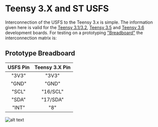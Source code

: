 # Teensy 3.X and ST USFS
Interconnection of the USFS to the Teensy 3.x is simple. The information given here is valid for the [Teensy 3.1/3.2](https://www.pjrc.com/store/teensy32.html), [Teensy 3.5](https://www.pjrc.com/store/teensy35.html) and [Teensy 3.6](https://www.pjrc.com/store/teensy36.html) development boards. For testing on a prototyping ["Breadboard"](https://cdn-shop.adafruit.com/1200x900/443-00.jpg) the interconnection matrix is:

## Prototype Breadboard
| USFS Pin |Teensy 3.X Pin|
|:--------:|:------------:|
|  "3V3"   |     "3V3"    |
|  "GND"   |     "GND"    |
|  "SCL"   |    "16/SCL" |
|  "SDA"   |    "17/SDA" |
|  "INT"   |      "8"    |

![alt text](https://user-images.githubusercontent.com/5760946/53302648-6c107f80-3815-11e9-8072-61bff2837124.png)
